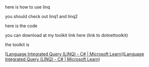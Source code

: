 
here is how to use linq


you should check out linq1 and linq2

here is the code

you can download at my toolkit link here
(link to dotnettoolkit)

the toolkit is 

[[Language Integrated Query (LINQ) - C# | Microsoft Learn](https://learn.microsoft.com/en-us/dotnet/csharp/linq/)]([Language Integrated Query (LINQ) - C# | Microsoft Learn](https://learn.microsoft.com/en-us/dotnet/csharp/linq/))

